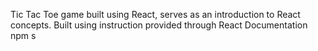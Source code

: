 Tic Tac Toe game built using React, serves as an introduction to React concepts. Built using instruction provided through React Documentation
npm s
